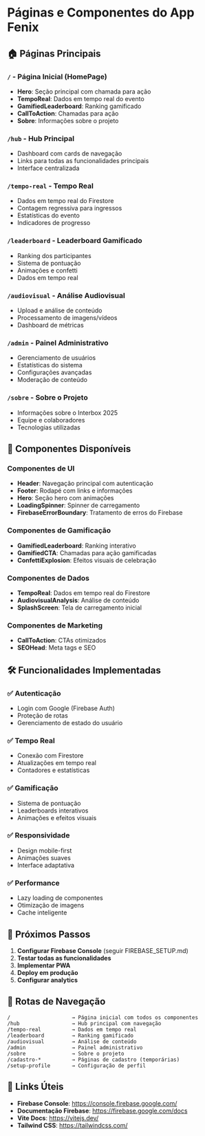 # Páginas e Componentes do App Fenix

## 🏠 Páginas Principais

### `/` - Página Inicial (HomePage)

- **Hero**: Seção principal com chamada para ação
- **TempoReal**: Dados em tempo real do evento
- **GamifiedLeaderboard**: Ranking gamificado
- **CallToAction**: Chamadas para ação
- **Sobre**: Informações sobre o projeto

### `/hub` - Hub Principal

- Dashboard com cards de navegação
- Links para todas as funcionalidades principais
- Interface centralizada

### `/tempo-real` - Tempo Real

- Dados em tempo real do Firestore
- Contagem regressiva para ingressos
- Estatísticas do evento
- Indicadores de progresso

### `/leaderboard` - Leaderboard Gamificado
- Ranking dos participantes
- Sistema de pontuação
- Animações e confetti
- Dados em tempo real

### `/audiovisual` - Análise Audiovisual
- Upload e análise de conteúdo
- Processamento de imagens/vídeos
- Dashboard de métricas

### `/admin` - Painel Administrativo
- Gerenciamento de usuários
- Estatísticas do sistema
- Configurações avançadas
- Moderação de conteúdo

### `/sobre` - Sobre o Projeto
- Informações sobre o Interbox 2025
- Equipe e colaboradores
- Tecnologias utilizadas

## 🔧 Componentes Disponíveis

### Componentes de UI
- **Header**: Navegação principal com autenticação
- **Footer**: Rodapé com links e informações
- **Hero**: Seção hero com animações
- **LoadingSpinner**: Spinner de carregamento
- **FirebaseErrorBoundary**: Tratamento de erros do Firebase

### Componentes de Gamificação
- **GamifiedLeaderboard**: Ranking interativo
- **GamifiedCTA**: Chamadas para ação gamificadas
- **ConfettiExplosion**: Efeitos visuais de celebração

### Componentes de Dados
- **TempoReal**: Dados em tempo real do Firestore
- **AudiovisualAnalysis**: Análise de conteúdo
- **SplashScreen**: Tela de carregamento inicial

### Componentes de Marketing
- **CallToAction**: CTAs otimizados
- **SEOHead**: Meta tags e SEO

## 🛠️ Funcionalidades Implementadas

### ✅ Autenticação
- Login com Google (Firebase Auth)
- Proteção de rotas
- Gerenciamento de estado do usuário

### ✅ Tempo Real
- Conexão com Firestore
- Atualizações em tempo real
- Contadores e estatísticas

### ✅ Gamificação
- Sistema de pontuação
- Leaderboards interativos
- Animações e efeitos visuais

### ✅ Responsividade
- Design mobile-first
- Animações suaves
- Interface adaptativa

### ✅ Performance
- Lazy loading de componentes
- Otimização de imagens
- Cache inteligente

## 🚀 Próximos Passos

1. **Configurar Firebase Console** (seguir FIREBASE_SETUP.md)
2. **Testar todas as funcionalidades**
3. **Implementar PWA**
4. **Deploy em produção**
5. **Configurar analytics**

## 📱 Rotas de Navegação

```
/                    → Página inicial com todos os componentes
/hub                 → Hub principal com navegação
/tempo-real          → Dados em tempo real
/leaderboard         → Ranking gamificado
/audiovisual         → Análise de conteúdo
/admin               → Painel administrativo
/sobre               → Sobre o projeto
/cadastro-*          → Páginas de cadastro (temporárias)
/setup-profile       → Configuração de perfil
```

## 🔗 Links Úteis

- **Firebase Console**: <https://console.firebase.google.com/>
- **Documentação Firebase**: <https://firebase.google.com/docs>
- **Vite Docs**: <https://vitejs.dev/>
- **Tailwind CSS**: <https://tailwindcss.com/>
